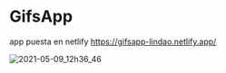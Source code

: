 # GifsApp
app puesta en netlify
https://gifsapp-lindao.netlify.app/

![2021-05-09_12h36_46](https://user-images.githubusercontent.com/63914494/117581600-3fc63e00-b0c3-11eb-8bf8-9cd432a419c6.png)

